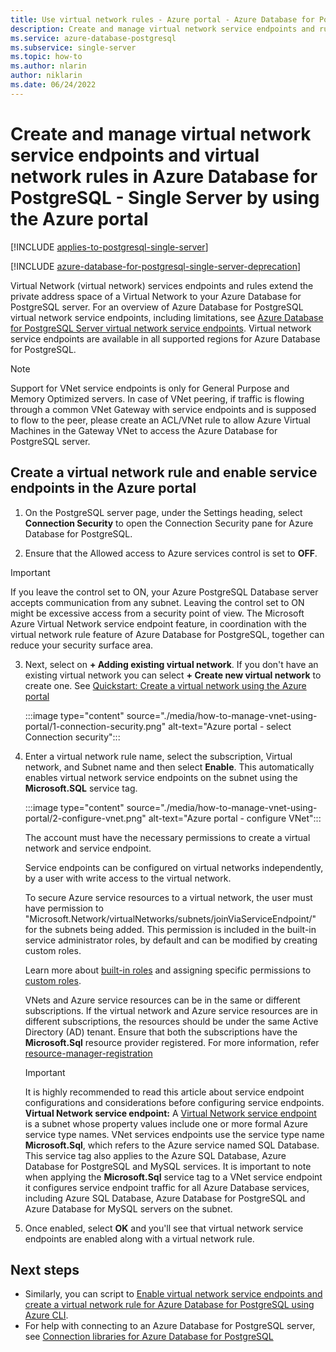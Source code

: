 ```yaml
---
title: Use virtual network rules - Azure portal - Azure Database for PostgreSQL - Single Server
description: Create and manage virtual network service endpoints and rules Azure Database for PostgreSQL - Single Server using the Azure portal
ms.service: azure-database-postgresql
ms.subservice: single-server
ms.topic: how-to
ms.author: nlarin
author: niklarin
ms.date: 06/24/2022
---
```


# Create and manage virtual network service endpoints and virtual network rules in Azure Database for PostgreSQL - Single Server by using the Azure portal

[!INCLUDE [applies-to-postgresql-single-server](../includes/applies-to-postgresql-single-server.md)]

[!INCLUDE [azure-database-for-postgresql-single-server-deprecation](../includes/azure-database-for-postgresql-single-server-deprecation.md)]

Virtual Network (virtual network) services endpoints and rules extend the private address space of a Virtual Network to your Azure Database for PostgreSQL server. For an overview of Azure Database for PostgreSQL virtual network service endpoints, including limitations, see [Azure Database for PostgreSQL Server virtual network service endpoints](concepts-data-access-and-security-vnet.md). Virtual network service endpoints are available in all supported regions for Azure Database for PostgreSQL.

> [!NOTE]
> Support for VNet service endpoints is only for General Purpose and Memory Optimized servers.
> In case of VNet peering, if traffic is flowing through a common VNet Gateway with service endpoints and is supposed to flow to the peer, please create an ACL/VNet rule to allow Azure Virtual Machines in the Gateway VNet to access the Azure Database for PostgreSQL server.

## Create a virtual network rule and enable service endpoints in the Azure portal

1. On the PostgreSQL server page, under the Settings heading, select **Connection Security** to open the Connection Security pane for Azure Database for PostgreSQL.

2. Ensure that the Allowed access to Azure services control is set to **OFF**.

> [!Important]
> If you leave the control set to ON, your Azure PostgreSQL Database server accepts communication from any subnet. Leaving the control set to ON might be excessive access from a security point of view. The Microsoft Azure Virtual Network service endpoint feature, in coordination with the virtual network rule feature of Azure Database for PostgreSQL, together can reduce your security surface area.

3. Next, select on **+ Adding existing virtual network**. If you don't have an existing virtual network you can select **+ Create new virtual network** to create one. See [Quickstart: Create a virtual network using the Azure portal](/azure/virtual-network/quick-create-portal)

   :::image type="content" source="./media/how-to-manage-vnet-using-portal/1-connection-security.png" alt-text="Azure portal - select Connection security":::

4. Enter a virtual network rule name, select the subscription, Virtual network, and Subnet name and then select **Enable**. This automatically enables virtual network service endpoints on the subnet using the **Microsoft.SQL** service tag.

   :::image type="content" source="./media/how-to-manage-vnet-using-portal/2-configure-vnet.png" alt-text="Azure portal - configure VNet":::

    The account must have the necessary permissions to create a virtual network and service endpoint.

    Service endpoints can be configured on virtual networks independently, by a user with write access to the virtual network.

    To secure Azure service resources to a virtual network, the user must have permission to "Microsoft.Network/virtualNetworks/subnets/joinViaServiceEndpoint/" for the subnets being added. This permission is included in the built-in service administrator roles, by default and can be modified by creating custom roles.

    Learn more about [built-in roles](/azure/role-based-access-control/built-in-roles) and assigning specific permissions to [custom roles](/azure/role-based-access-control/custom-roles).

    VNets and Azure service resources can be in the same or different subscriptions. If the virtual network and Azure service resources are in different subscriptions, the resources should be under the same Active Directory (AD) tenant. Ensure that both the subscriptions have the **Microsoft.Sql** resource provider registered. For more information, refer [resource-manager-registration][resource-manager-portal]

   > [!IMPORTANT]
   > It is highly recommended to read this article about service endpoint configurations and considerations before configuring service endpoints. **Virtual Network service endpoint:** A [Virtual Network service endpoint](/azure/virtual-network/virtual-network-service-endpoints-overview) is a subnet whose property values include one or more formal Azure service type names. VNet services endpoints use the service type name **Microsoft.Sql**, which refers to the Azure service named SQL Database. This service tag also applies to the Azure SQL Database, Azure Database for PostgreSQL and MySQL services. It is important to note when applying the **Microsoft.Sql** service tag to a VNet service endpoint it configures service endpoint traffic for all Azure Database services, including Azure SQL Database, Azure Database for PostgreSQL and Azure Database for MySQL servers on the subnet. 
   >

5. Once enabled, select **OK** and you'll see that virtual network service endpoints are enabled along with a virtual network rule.

## Next steps

- Similarly, you can script to [Enable virtual network service endpoints and create a virtual network rule for Azure Database for PostgreSQL using Azure CLI](how-to-manage-vnet-using-cli.md).
- For help with connecting to an Azure Database for PostgreSQL server, see [Connection libraries for Azure Database for PostgreSQL](./concepts-connection-libraries.md)

<!-- Link references, to text, Within this same GitHub repo. --> 
[resource-manager-portal]: /azure/azure-resource-manager/management/resource-providers-and-types
